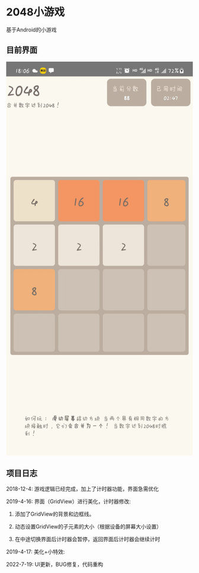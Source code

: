 # 2048小游戏

基于Android的小游戏

## 目前界面

<img src="img_sourse/ui.jpg" width="800"/>

## 项目日志

2018-12-4:  游戏逻辑已经完成，加上了计时器功能，界面急需优化

2019-4-16:  界面（GridView）进行美化，计时器修改:

1. 添加了GridView的背景和边框线。

2. 动态设置GridView的子元素的大小（根据设备的屏幕大小设置）

3. 在中途切换界面后计时器会暂停，返回界面后计时器会继续计时

2019-4-17:  美化+小特效:

2022-7-19: UI更新，BUG修复，代码重构

